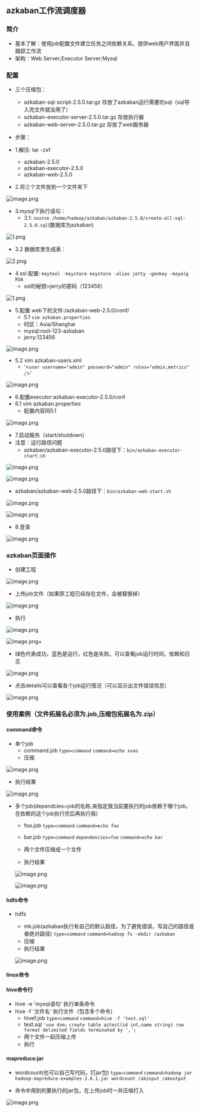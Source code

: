 ## azkaban工作流调度器

### 简介 
* 基本了解：使用job配置文件建立任务之间依赖关系，提供web用户界面并且跟踪工作流
* 架构：Web Server;Executor Server;Mysql
### 配置 
* 三个压缩包：
  * azkaban-sql-script-2.5.0.tar.gz   存放了azkaban运行需要的sql（sql导入完文件就没用了）
  * azkaban-executor-server-2.5.0.tar.gz 存放执行器
  * azkaban-web-server-2.5.0.tar.gz 存放了web服务器

* 步骤：
* 1.解压: tar -zxf 
   * azkaban-2.5.0
   * azkaban-executor-2.5.0
   * azkaban-web-2.5.0
* 2.将三个文件放到一个文件夹下

 ![image.png](https://upload-images.jianshu.io/upload_images/14466577-393430c49e1f3a09.png?imageMogr2/auto-orient/strip%7CimageView2/2/w/1240)

* 3.mysql下执行语句：
   * 3.1: `source /home/hadoop/azkaban/azkaban-2.5.0/create-all-sql-2.5.0.sql`(数据库为azkaban)

 ![1.png](https://upload-images.jianshu.io/upload_images/14465950-147874b28ef63e80.png?imageMogr2/auto-orient/strip%7CimageView2/2/w/1240)
  
   * 3.2 数据库里生成表：
  
 ![2.png](https://upload-images.jianshu.io/upload_images/14465950-e858e16797a25f42.png?imageMogr2/auto-orient/strip%7CimageView2/2/w/1240)

* 4.ssl 配置: `keytool -keystore keystore -alias jetty -genkey -keyalg RSA`
  * ssl的秘钥=jerry的密码（123456）
 
 ![1.png](https://upload-images.jianshu.io/upload_images/14465950-0f326339302f4333.png?imageMogr2/auto-orient/strip%7CimageView2/2/w/1240)

* 5.配置 web下的文件:/azkaban-web-2.5.0/conf/
   * 5.1 `vim azkaban.properties`
    * 时区：Asia/Shanghai
    * mysql:root-123-azkaban
    * jerry:123456
 
 ![image.png](https://upload-images.jianshu.io/upload_images/14466577-a98c1a0c59bae5c8.png?imageMogr2/auto-orient/strip%7CimageView2/2/w/1240)

  * 5.2 vim azkaban-users.xml
      * '<`user username="admin" password="admin" roles="admin,metrics" /`>'
 
 ![image.png](https://upload-images.jianshu.io/upload_images/14466577-b868f85d39739c9e.png?imageMogr2/auto-orient/strip%7CimageView2/2/w/1240)
  
* 6.配置executor:azkaban-executor-2.5.0/conf
 * 6.1 vim azkaban.properties
      * 配置内容同5.1
 
 ![image.png](https://upload-images.jianshu.io/upload_images/14466577-bd6a068b5b03814f.png?imageMogr2/auto-orient/strip%7CimageView2/2/w/1240)

* 7.启动服务（start/shutdown）
 * 注意：运行路径问题
      * azkaban/azkaban-executor-2.5.0路径下：`bin/azkaban-executor-start.sh`
 
 ![image.png](https://upload-images.jianshu.io/upload_images/14466577-a4819c13c27b1f52.png?imageMogr2/auto-orient/strip%7CimageView2/2/w/1240)
  
 ![image.png](https://upload-images.jianshu.io/upload_images/14466577-8c72e32fceda9bc8.png?imageMogr2/auto-orient/strip%7CimageView2/2/w/1240)
  
 * azkaban/azkaban-web-2.5.0路径下：`bin/azkaban-web-start.sh`
  
 ![image.png](https://upload-images.jianshu.io/upload_images/14466577-104790922d686c78.png?imageMogr2/auto-orient/strip%7CimageView2/2/w/1240)
  
 ![image.png](https://upload-images.jianshu.io/upload_images/14466577-fdc4f5d7e81bc87b.png?imageMogr2/auto-orient/strip%7CimageView2/2/w/1240)


* 8.登录

 ![image.png](https://upload-images.jianshu.io/upload_images/14466577-98edbbf1ab966998.png?imageMogr2/auto-orient/strip%7CimageView2/2/w/1240)

### azkaban页面操作
* 创建工程

 ![image.png](https://upload-images.jianshu.io/upload_images/14466577-555361e2bd7892d9.png?imageMogr2/auto-orient/strip%7CimageView2/2/w/1240)


* 上传job文件（如果原工程已经存在文件，会被替换掉）

 ![image.png](https://upload-images.jianshu.io/upload_images/14466577-83b726b58c74d3ba.png?imageMogr2/auto-orient/strip%7CimageView2/2/w/1240)


* 执行

 ![image.png](https://upload-images.jianshu.io/upload_images/14466577-d3fc572548892098.png?imageMogr2/auto-orient/strip%7CimageView2/2/w/1240)

 ![image.png](https://upload-images.jianshu.io/upload_images/14466577-7fcf0e33204d3032.png?imageMogr2/auto-orient/strip%7CimageView2/2/w/1240)+

 * 绿色代表成功，蓝色是运行，红色是失败。可以查看job运行时间，依赖和日志
 
![image.png](https://upload-images.jianshu.io/upload_images/14466577-e79a740c9d25d8d9.png?imageMogr2/auto-orient/strip%7CimageView2/2/w/1240)


 * 点击details可以查看各个job运行情况（可以显示出文件错误信息）
 
![image.png](https://upload-images.jianshu.io/upload_images/14466577-fafec7f716c20b43.png?imageMogr2/auto-orient/strip%7CimageView2/2/w/1240)

### 使用案例（文件拓展名必须为.job,压缩包拓展名为.zip）
#### command命令
* 单个job
  * command.job
 `type=command`
 `command=echo xxoo`
  * 压缩
 
 ![image.png](https://upload-images.jianshu.io/upload_images/14466577-1d4d49ea28a6519e.png?imageMogr2/auto-orient/strip%7CimageView2/2/w/1240)

  * 执行结果

![image.png](https://upload-images.jianshu.io/upload_images/14466577-c9507b9cb5e885d5.png?imageMogr2/auto-orient/strip%7CimageView2/2/w/1240)

* 多个job(dependcies=job的名称,来指定我当前要执行的job依赖于哪个job，在依赖的这个job执行完后再执行我)
  * foo.job
  `type=command`
  `command=echo foo`
  * bar.job 
  `type=command`
  `dependencies=foo`
  `command=echo bar` 
 
  * 两个文件压缩成一个文件

  * 执行结果
 
  ![image.png](https://upload-images.jianshu.io/upload_images/14466577-aeb2957deef9339f.png?imageMogr2/auto-orient/strip%7CimageView2/2/w/1240)
 
  ![image.png](https://upload-images.jianshu.io/upload_images/14466577-c40fb1bcac305f45.png?imageMogr2/auto-orient/strip%7CimageView2/2/w/1240)

 #### hdfs命令
 * hdfs
   * mk.job(azkaban执行有自己的默认路径，为了避免错误，写自己的路径或者绝对路径)
   `type=command`
   `command=hadoop fs -mkdir /azkaban`
   * 压缩
   * 执行结果
  
   ![image.png](https://upload-images.jianshu.io/upload_images/14466577-e039ada8fc585de7.png?imageMogr2/auto-orient/strip%7CimageView2/2/w/1240)
 
 #### linux命令
 
 #### hive命令行
 * hive -e 'mysql语句' 执行单条命令
 * hive -f '文件名' 执行文件（包含多个命令）
   * hivef.job
   `type=command`
   `command=hive -f 'test.sql'`
   * test.sql
   `'use dsm;`
   `create table aztest(id int,name string) row format delimited fields terminated by ',';`
   * 两个文件一起压缩上传
   * 执行
 #### mapreduce:jar
 * wordcount(也可以自己写代码，打jar包)
 `type=command`
 `command=hadoop jar hadoop-mapreduce-examples-2.6.1.jar wordcount /akinput /akoutput`
 
 * 命令中用到的要执行的jar包，在上传job时一并压缩打入
 
 ![image.png](https://upload-images.jianshu.io/upload_images/14466577-7c8a0f4facf283c9.png?imageMogr2/auto-orient/strip%7CimageView2/2/w/1240)
 
 
 


  
  
 
 
 
 
 




 

 

 

 



 
 
